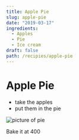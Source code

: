 ```yaml
---
title: Apple Pie
slug: apple-pie
date: "2019-03-17"
ingredients:
  - Apples
  - Pie
  - Ice cream
draft: false
path: /recipies/apple-pie
---
```


# Apple Pie

- take the apples
- put them in the pie

![picture of pie]()

Bake it at 400
